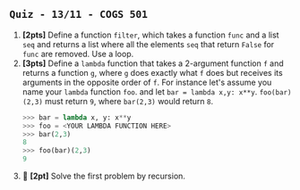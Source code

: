 `Quiz - 13/11 - COGS 501`
-------------------------
1. **[2pts]** Define a function `filter`, which takes a function `func` and a list
   `seq` and returns a list where all the elements `seq` that return `False` for
   `func` are removed. Use a loop.
1. **[3pts]** Define a `lambda` function that takes a 2-argument function `f` and
   returns a function `g`, where `g` does exactly what `f` does but receives its
   arguments in the opposite order of `f`. For instance let's assume you name
   your `lambda` function `foo`. and let `bar = lambda x,y: x**y`. `foo(bar)(2,3)` must return `9`, where `bar(2,3)` would return `8`.
   ```python
   >>> bar = lambda x, y: x**y
   >>> foo = <YOUR LAMBDA FUNCTION HERE>
   >>> bar(2,3)
   8
   >>> foo(bar)(2,3)
   9
   ```
1. 🤑 **[2pt]** Solve the first problem by recursion.
